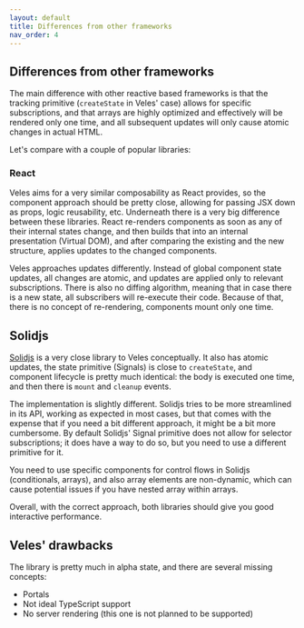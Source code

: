 ```yaml
---
layout: default
title: Differences from other frameworks
nav_order: 4
---
```


## Differences from other frameworks

The main difference with other reactive based frameworks is that the tracking primitive (`createState` in Veles' case) allows for specific subscriptions, and that arrays are highly optimized and effectively will be rendered only one time, and all subsequent updates will only cause atomic changes in actual HTML.

Let's compare with a couple of popular libraries:

### React

Veles aims for a very similar composability as React provides, so the component approach should be pretty close, allowing for passing JSX down as props, logic reusability, etc.
Underneath there is a very big difference between these libraries. React re-renders components as soon as any of their internal states change, and then builds that into an internal presentation (Virtual DOM), and after comparing the existing and the new structure, applies updates to the changed components.

Veles approaches updates differently. Instead of global component state updates, all changes are atomic, and updates are applied only to relevant subscriptions. There is also no diffing algorithm, meaning that in case there is a new state, all subscribers will re-execute their code. Because of that, there is no concept of re-rendering, components mount only one time.

## Solidjs

[Solidjs](https://www.solidjs.com/) is a very close library to Veles conceptually. It also has atomic updates, the state primitive (Signals) is close to `createState`, and component lifecycle is pretty much identical: the body is executed one time, and then there is `mount` and `cleanup` events.

The implementation is slightly different. Solidjs tries to be more streamlined in its API, working as expected in most cases, but that comes with the expense that if you need a bit different approach, it might be a bit more cumbersome. By default Solidjs' Signal primitive does not allow for selector subscriptions; it does have a way to do so, but you need to use a different primitive for it.

You need to use specific components for control flows in Solidjs (conditionals, arrays), and also array elements are non-dynamic, which can cause potential issues if you have nested array within arrays.

Overall, with the correct approach, both libraries should give you good interactive performance.

## Veles' drawbacks

The library is pretty much in alpha state, and there are several missing concepts:

- Portals
- Not ideal TypeScript support
- No server rendering (this one is not planned to be supported)
